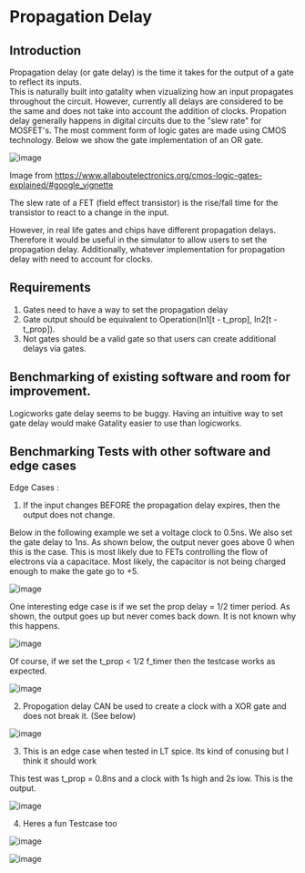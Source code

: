 # Propagation Delay

## Introduction

Propagation delay (or gate delay) is the time it takes for the output of a gate to reflect its inputs.  
This is naturally built into gatality when vizualizing how an input propagates throughout the circuit.  However, currently all delays are considered to be the same and does not take into account the addition of clocks.
Propation delay generally happens in digital circuits due to the "slew rate" for MOSFET's.  The most comment form of logic gates are made using CMOS technology.  Below we show the gate implementation of an OR gate.


![image](https://github.com/user-attachments/assets/5eb520fb-26a7-4a44-af62-56edc7655f3e)

Image from https://www.allaboutelectronics.org/cmos-logic-gates-explained/#google_vignette 

The slew rate of a FET (field effect transistor) is the rise/fall time for the transistor to react to a change in the input.

However, in real life gates and chips have different propagation delays.  Therefore it would be useful in the simulator to allow users to set the propagation delay.  Additionally, whatever implementation for propagation delay with need to account for clocks.

## Requirements

1. Gates need to have a way to set the propagation delay
2. Gate output should be equivalent to Operation(In1[t - t_prop], In2[t - t_prop]).
3. Not gates should be a valid gate so that users can create additional delays via gates.

## Benchmarking of existing software and room for improvement.

Logicworks gate delay seems to be buggy.  Having an intuitive way to set gate delay would make Gatality easier to use than logicworks.


## Benchmarking Tests with other software and edge cases

Edge Cases :

1. If the input changes BEFORE the propagation delay expires, then the output does not change.

Below in the following example we set a voltage clock to 0.5ns.  We also set the gate delay to 1ns.  As shown below, the output never goes above 0 when this is the case.  This is most likely due to FETs controlling the flow of electrons via a capacitace.  Most likely, the capacitor is not being charged enough to make the gate go to +5.  

![image](https://github.com/user-attachments/assets/cf0fa186-0994-4d64-be79-81fcd09feacc)

One interesting edge case is if we set the prop delay = 1/2 timer period.  As shown, the output goes up but never comes back down.  It is not known why this happens.

![image](https://github.com/user-attachments/assets/35d8bcdf-cd59-4356-952c-a8e940a0b43d)


Of course, if we set the t_prop < 1/2 f_timer then the testcase works as expected.

![image](https://github.com/user-attachments/assets/b832d18c-8f4c-4121-8cda-4f10e640afde)

2. Propogation delay CAN be used to create a clock with a XOR gate and does not break it.  (See below)

![image](https://github.com/user-attachments/assets/36b67c96-50ba-4324-b745-7b23f7cfb1ba)

3. This is an edge case when tested in LT spice.  Its kind of conusing but I think it should work

This test was t_prop = 0.8ns and a clock with 1s high and 2s low.  This is the output.

![image](https://github.com/user-attachments/assets/bc3c0908-2e9f-4c5a-ad5c-d63b8b5b703a)



4. Heres a fun Testcase too

![image](https://github.com/user-attachments/assets/49ea4515-098f-4679-a3d6-03f1cefdd498)

![image](https://github.com/user-attachments/assets/c8e14538-590b-4cad-8a89-b720707e3ab4)

